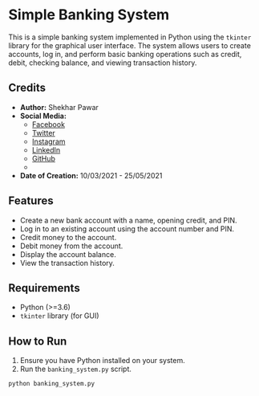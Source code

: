# Simple Banking System

This is a simple banking system implemented in Python using the `tkinter` library for the graphical user interface. The system allows users to create accounts, log in, and perform basic banking operations such as credit, debit, checking balance, and viewing transaction history.

## Credits

- **Author:** Shekhar Pawar
- **Social Media:**
  - [Facebook](https://www.facebook.com/pawar.shekhar.58)
  - [Twitter](https://twitter.com/Shekharpawar709?s=08)
  - [Instagram](https://instagram.com/shekharpawar__?igshid=cpaihz24m5pw)
  - [LinkedIn](https://www.linkedin.com/in/shekhar-pawar-80006a1a9)
  - [GitHub](https://www.github.com/pawarshekhar709?hr_r=1)
  - 
- **Date of Creation:** 10/03/2021 - 25/05/2021

## Features

- Create a new bank account with a name, opening credit, and PIN.
- Log in to an existing account using the account number and PIN.
- Credit money to the account.
- Debit money from the account.
- Display the account balance.
- View the transaction history.

## Requirements

- Python (>=3.6)
- `tkinter` library (for GUI)

## How to Run

1. Ensure you have Python installed on your system.
2. Run the `banking_system.py` script.

```bash
python banking_system.py
